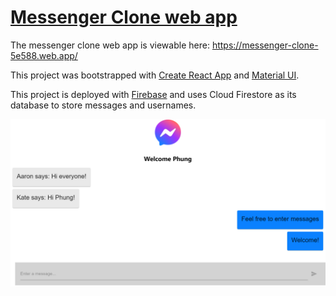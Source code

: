 # [Messenger Clone web app](https://messenger-clone-5e588.web.app/)

The messenger clone web app is viewable here: https://messenger-clone-5e588.web.app/ 

This project was bootstrapped with [Create React App](https://github.com/facebook/create-react-app) and [Material UI](https://material-ui.com/).

This project is deployed with [Firebase](https://firebase.google.com/) and uses Cloud Firestore as its database to store messages and usernames.

![messenger clone preview](./messenger-clone.png)